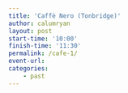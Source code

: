 ```yaml
---
title: 'Caffè Nero (Tonbridge)'
author: calumryan
layout: post
start-time: '10:00'
finish-time: '11:30'
permalink: /cafe-1/
event-url:
categories:
	- past
---
```

<!--more-->